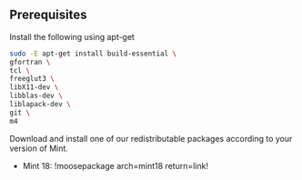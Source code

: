 ## Prerequisites
Install the following using apt-get

```bash
sudo -E apt-get install build-essential \
gfortran \
tcl \
freeglut3 \
libX11-dev \
libblas-dev \
liblapack-dev \
git \
m4
```

Download and install one of our redistributable packages according to your version of Mint.

  * Mint 18: !moosepackage arch=mint18 return=link!
